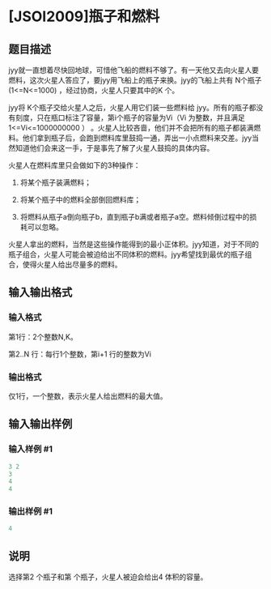 # [JSOI2009]瓶子和燃料

## 题目描述

jyy就一直想着尽快回地球，可惜他飞船的燃料不够了。有一天他又去向火星人要燃料，这次火星人答应了，要jyy用飞船上的瓶子来换。jyy的飞船上共有 N个瓶子(1<=N<=1000) ，经过协商，火星人只要其中的K 个。

jyy将 K个瓶子交给火星人之后，火星人用它们装一些燃料给 jyy。所有的瓶子都没有刻度，只在瓶口标注了容量，第i个瓶子的容量为Vi（Vi 为整数，并且满足1<=Vi<=1000000000 ） 。火星人比较吝啬，他们并不会把所有的瓶子都装满燃料。他们拿到瓶子后，会跑到燃料库里鼓捣一通，弄出一小点燃料来交差。jyy当然知道他们会来这一手，于是事先了解了火星人鼓捣的具体内容。

火星人在燃料库里只会做如下的3种操作：

1. 将某个瓶子装满燃料；

2. 将某个瓶子中的燃料全部倒回燃料库；

3. 将燃料从瓶子a倒向瓶子b，直到瓶子b满或者瓶子a空。燃料倾倒过程中的损耗可以忽略。

火星人拿出的燃料，当然是这些操作能得到的最小正体积。jyy知道，对于不同的瓶子组合，火星人可能会被迫给出不同体积的燃料。jyy希望找到最优的瓶子组合，使得火星人给出尽量多的燃料。

## 输入输出格式

### 输入格式

第1行：2个整数N,K。

第2..N 行：每行1个整数，第i+1 行的整数为Vi

### 输出格式

仅1行，一个整数，表示火星人给出燃料的最大值。

## 输入输出样例

### 输入样例 #1

```cpp
3 2
3
4
4
```


### 输出样例 #1

```cpp
4
```


## 说明

选择第2 个瓶子和第 个瓶子，火星人被迫会给出4 体积的容量。

